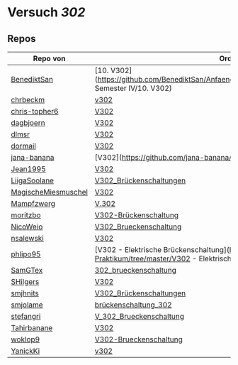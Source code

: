 # Versuch *302*

## Repos

|                     Repo von                     |                                                                   Ordner                                                                   |                                                                             PDFs                                                                              |
|--------------------------------------------------|--------------------------------------------------------------------------------------------------------------------------------------------|---------------------------------------------------------------------------------------------------------------------------------------------------------------|
|[BenediktSan](../repo/BenediktSan)                |[10. V302](https://github.com/BenediktSan/AnfaengerPraktikum2020/tree/master/Versuche Semester IV/10. V302)                                 |[V302.pdf](https://docs.google.com/viewer?url=https://github.com/BenediktSan/AnfaengerPraktikum2020/raw/main/Versuche%20Semester%20IV/10.%20V302/V302.pdf)     |
|[chrbeckm](../repo/chrbeckm)                      |[v302](https://github.com/chrbeckm/anfaenger-praktikum/tree/master/v302)                                                                    |–                                                                                                                                                              |
|[chris-topher6](../repo/chris-topher6)            |[V302](https://github.com/chris-topher6/Anfaenger-Praktikum/tree/master/V302)                                                               |–                                                                                                                                                              |
|[dagbjoern](../repo/dagbjoern)                    |[V302](https://github.com/dagbjoern/AP-Physik/tree/master/V302)                                                                             |–                                                                                                                                                              |
|[dlmsr](../repo/dlmsr)                            |[V302](https://github.com/dlmsr/praktikum/tree/master/V302)                                                                                 |–                                                                                                                                                              |
|[dormail](../repo/dormail)                        |[V302](https://github.com/dormail/ap/tree/master/V302)                                                                                      |–                                                                                                                                                              |
|[jana-banana](../repo/jana-banana)                |[V302](https://github.com/jana-banana/AP-2020/tree/master/we did that/V302)                                                                 |–                                                                                                                                                              |
|[Jean1995](../repo/Jean1995)                      |[V302](https://github.com/Jean1995/Praktikum/tree/master/V302)                                                                              |[V302.pdf](https://docs.google.com/viewer?url=https://github.com/Jean1995/Praktikum/raw/master/Protokolle_Fertig/V302.pdf)                                     |
|[LiigaSoolane](../repo/LiigaSoolane)              |[V302_Brückenschaltungen](https://github.com/LiigaSoolane/Paktikum/tree/master/V302_Brückenschaltungen)                                     |–                                                                                                                                                              |
|[MagischeMiesmuschel](../repo/MagischeMiesmuschel)|[V302](https://github.com/MagischeMiesmuschel/AnfaengerPraktikum/tree/master/V302)                                                          |–                                                                                                                                                              |
|[Mampfzwerg](../repo/Mampfzwerg)                  |[V.302](https://github.com/Mampfzwerg/Praktikum/tree/master/V.302)                                                                          |–                                                                                                                                                              |
|[moritzbo](../repo/moritzbo)                      |[V302-Brückenschaltung](https://github.com/moritzbo/anfaenger_praktikum/tree/master/V302-Brückenschaltung)                                  |–                                                                                                                                                              |
|[NicoWeio](../repo/NicoWeio)                      |[V302_Brueckenschaltung](https://github.com/NicoWeio/AP/tree/master/V302_Brueckenschaltung)                                                 |[main.pdf](https://docs.google.com/viewer?url=https://github.com/NicoWeio/AP/raw/gh-pages/V302_Brueckenschaltung/build/main.pdf)                               |
|[nsalewski](../repo/nsalewski)                    |[V302](https://github.com/nsalewski/laboratory/tree/master/V302)                                                                            |–                                                                                                                                                              |
|[phlipo95](../repo/phlipo95)                      |[V302 - Elektrische Brückenschaltung](https://github.com/phlipo95/AP-Praktikum/tree/master/V302 - Elektrische Brückenschaltung)             |–                                                                                                                                                              |
|[SamGTex](../repo/SamGTex)                        |[302_brueckenschaltung](https://github.com/SamGTex/Physik_Praktikum_Samuel_Max/tree/master/302_brueckenschaltung)                           |–                                                                                                                                                              |
|[SHilgers](../repo/SHilgers)                      |[V302](https://github.com/SHilgers/Praktikum2/tree/master/V302)                                                                             |–                                                                                                                                                              |
|[smjhnits](../repo/smjhnits)                      |[V302_Brückenschaltungen](https://github.com/smjhnits/Praktikum_TU_D_16-17/tree/master/Anfängerpraktikum/Protokolle/V302_Brückenschaltungen)|[V302.pdf](https://docs.google.com/viewer?url=https://github.com/smjhnits/Praktikum_TU_D_16-17/raw/master/Anf%C3%A4ngerpraktikum/Fertige%20Protokolle/V302.pdf)|
|[smjolame](../repo/smjolame)                      |[brückenschaltung_302](https://github.com/smjolame/Praktikum_1/tree/master/brückenschaltung_302)                                            |–                                                                                                                                                              |
|[stefangri](../repo/stefangri)                    |[V_302_Brueckenschaltung](https://github.com/stefangri/s_s_productions/tree/master/PHY341/V_302_Brueckenschaltung)                          |–                                                                                                                                                              |
|[Tahirbanane](../repo/Tahirbanane)                |[V302](https://github.com/Tahirbanane/AP/tree/master/V302)                                                                                  |–                                                                                                                                                              |
|[woklop9](../repo/woklop9)                        |[V302-Brueckenschaltung](https://github.com/woklop9/Anfaengerpraktikum/tree/master/V302-Brueckenschaltung)                                  |–                                                                                                                                                              |
|[YanickKi](../repo/YanickKi)                      |[v302](https://github.com/YanickKi/AP_T_Y/tree/master/v302)                                                                                 |–                                                                                                                                                              |
